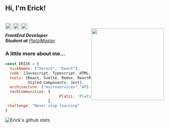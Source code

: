<h2> Hi, I'm Erick!</h2>

<br/>
<a href="https://www.facebook.com/profile.php?id=100050524364273">
  <img align="left" alt="Erick Sanchez | Facebook" width="22px" src="https://cdn1.iconfinder.com/data/icons/social-black-buttons/512/facebook-512.png" />
</a>
<a href="https://www.linkedin.com/in/erick-sn-1a09ba175/">
  <img align="left" alt="Linkedin" width="22px" src="https://cdn.jsdelivr.net/npm/simple-icons@v3/icons/linkedin.svg" />
</a>
<a href="https://www.instagram.com/erick_d.sanchez/">
  <img align="left" alt="Instagram" width="22px" src="https://cdn.jsdelivr.net/npm/simple-icons@v3/icons/instagram.svg" />
</a>
<br />

<img align='right' src="https://cdn4.iconfinder.com/data/icons/logos-brands-5/24/react-512.png" width="230">
<p><em><strong>FrontEnd Developer</strong></br><strong>Student at</strong> <a href="https://platzi.com/blog/que-es-platzi-master/">PlatziMaster</a></em></p>

### A little more about me...  

```javascript
const ERICK = {
  nickNames: ["Dereck", "Ewock"],
  code: [Javascript, Typescript, HTML, CSS, C, C++, Java],
  tools: [React, Svelte, Redux, ReactRouter, Node, Express, MongoDB,
          Styled-Components, Jest],
  architecture: ["microservices","API-REST"],
  techCommunities: {
                        Platzi: 'PlatziMaster',
                   },
 challenge: "Never stop learning"
}
```
![Erick's github stats](https://github-readme-stats.vercel.app/api?username=Erick-SN&show_icons=true&hide_border=true&theme=dark)   



